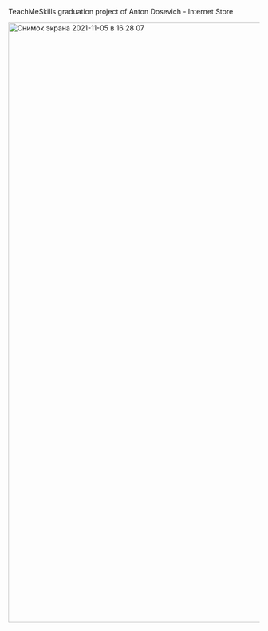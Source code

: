 TeachMeSkills graduation project of Anton Dosevich - Internet Store

<img width="1200" alt="Снимок экрана 2021-11-05 в 16 28 07" src="https://user-images.githubusercontent.com/87333175/140520637-adf109d2-3976-44b9-8d75-6f31ee38eb39.png">